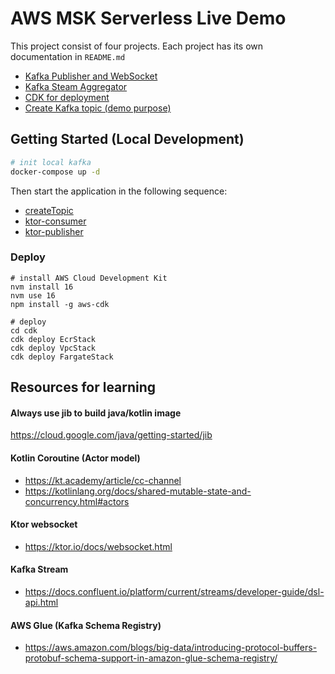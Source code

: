 # AWS MSK Serverless Live Demo

This project consist of four projects. Each project has its own documentation in `README.md` 

- [Kafka Publisher and WebSocket](ktor-publisher)
- [Kafka Steam Aggregator](ktor-consumer)
- [CDK for deployment](cdk)
- [Create Kafka topic (demo purpose)](createTopic)

## Getting Started (Local Development)

```bash
# init local kafka
docker-compose up -d
```
Then start the application in the following sequence:
- [createTopic](createTopic)
- [ktor-consumer](ktor-consumer)
- [ktor-publisher](ktor-publisher)


### Deploy
```
# install AWS Cloud Development Kit
nvm install 16
nvm use 16
npm install -g aws-cdk

# deploy
cd cdk
cdk deploy EcrStack
cdk deploy VpcStack
cdk deploy FargateStack
```

## Resources for learning

#### Always use jib to build java/kotlin image
https://cloud.google.com/java/getting-started/jib

#### Kotlin Coroutine (Actor model)
- https://kt.academy/article/cc-channel
- https://kotlinlang.org/docs/shared-mutable-state-and-concurrency.html#actors

#### Ktor websocket
- https://ktor.io/docs/websocket.html

#### Kafka Stream
- https://docs.confluent.io/platform/current/streams/developer-guide/dsl-api.html

#### AWS Glue (Kafka Schema Registry)
- https://aws.amazon.com/blogs/big-data/introducing-protocol-buffers-protobuf-schema-support-in-amazon-glue-schema-registry/
